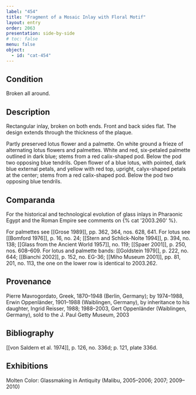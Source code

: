 ```yaml
---
label: "454"
title: "Fragment of a Mosaic Inlay with Floral Motif"
layout: entry
order: 2063
presentation: side-by-side
# toc: false
menu: false
object:
  - id: "cat-454"
---
```


## Condition

Broken all around.

## Description

Rectangular inlay, broken on both ends. Front and back sides flat. The design extends through the thickness of the plaque.

Partly preserved lotus flower and a palmette. On white ground a frieze of alternating lotus flowers and palmettes. White and red, six-petaled palmette outlined in dark blue; stems from a red calix-shaped pod. Below the pod two opposing blue tendrils. Open flower of a blue lotus, with pointed, dark blue external petals, and yellow with red top, upright, calyx-shaped petals at the center; stems from a red calix-shaped pod. Below the pod two opposing blue tendrils.

## Comparanda

For the historical and technological evolution of glass inlays in Pharaonic Egypt and the Roman Empire see comments on {% cat '2003.260' %}.

For palmettes see [[Grose 1989]], pp. 362, 364, nos. 628, 641. For lotus see [[Bomford 1976]], p. 16, no. 24; [[Stern and Schlick-Nolte 1994]], p. 394, no. 138; [[Glass from the Ancient World 1957]], no. 119; [[Spaer 2001]], p. 250, nos. 608–609. For lotus and palmette bands: [[Goldstein 1979]], p. 222, no. 644; [[Bianchi 2002]], p. 152, no. EG-36; [[Miho Museum 2001]], pp. 81, 201, no. 113, the one on the lower row is identical to 2003.262.

## Provenance

Pierre Mavrogordato, Greek, 1870–1948 (Berlin, Germany); by 1974–1988, Erwin Oppenländer, 1901–1988 (Waiblingen, Germany), by inheritance to his daughter, Ingrid Reisser, 1988; 1988–2003, Gert Oppenländer (Waiblingen, Germany), sold to the J. Paul Getty Museum, 2003

## Bibliography

[[von Saldern et al. 1974]], p. 126, no. 336d; p. 121, plate 336d.

## Exhibitions

Molten Color: Glassmaking in Antiquity (Malibu, 2005–2006; 2007; 2009–2010)